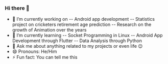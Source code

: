 ### Hi there 👋

<!--
**DeepMiniature/DeepMiniature** is a ✨ _special_ ✨ repository because its `README.md` (this file) appears on your GitHub profile.

Here are some ideas to get you started:

- 🔭 I’m currently working on ...
- 🌱 I’m currently learning ...
- 👯 I’m looking to collaborate on ...
- 🤔 I’m looking for help with ...
- 💬 Ask me about ...
- 📫 How to reach me: ...
- 😄 Pronouns: ...
- ⚡ Fun fact: ...
-->

- 🔭 I’m currently working on 
-- Android app development
-- Statistics project on cricketers retirement age prediction
-- Research on the growth of Animation over the years
- 🌱 I’m currently learning 
-- Socket Programming in Linux
-- Android App Development through Flutter
-- Data Analysis through Python
- 💬 Ask me about anything related to my projects or even life 😉
- 😄 Pronouns: He/Him
- ⚡ Fun fact: You can tell me this
